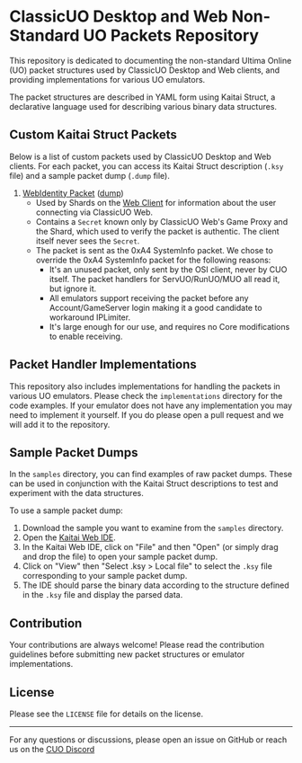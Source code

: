 # ClassicUO Desktop and Web Non-Standard UO Packets Repository

This repository is dedicated to documenting the non-standard Ultima Online (UO) packet structures used by ClassicUO Desktop and Web clients, and providing implementations for various UO emulators.

The packet structures are described in YAML form using Kaitai Struct, a declarative language used for describing various binary data structures.

## Custom Kaitai Struct Packets

Below is a list of custom packets used by ClassicUO Desktop and Web clients. For each packet, you can access its Kaitai Struct description (`.ksy` file) and a sample packet dump (`.dump` file).

1. [WebIdentity Packet](./WebIdentity.ksy) ([dump](./samples/WebIdentity.dump))
    - Used by Shards on the [Web Client](https://play.classicuo.org) for information about the user connecting via ClassicUO Web.
    - Contains a `Secret` known only by ClassicUO Web's Game Proxy and the Shard, which used to verify the packet is authentic. The client itself never sees the `Secret`.
    - The packet is sent as the 0xA4 SystemInfo packet. We chose to override the 0xA4 SystemInfo packet for the following reasons:
      - It's an unused packet, only sent by the OSI client, never by CUO itself. The packet handlers for ServUO/RunUO/MUO all read it, but ignore it.
      - All emulators support receiving the packet before any Account/GameServer login making it a good candidate to workaround IPLimiter.
      - It's large enough for our use, and requires no Core modifications to enable receiving.

## Packet Handler Implementations

This repository also includes implementations for handling the packets in various UO emulators. Please check the `implementations` directory for the code examples.
If your emulator does not have any implementation you may need to implement it yourself. If you do please open a pull request and we will add it to the repository.

## Sample Packet Dumps

In the `samples` directory, you can find examples of raw packet dumps. These can be used in conjunction with the Kaitai Struct descriptions to test and experiment with the data structures.

To use a sample packet dump:

1. Download the sample you want to examine from the `samples` directory.
2. Open the [Kaitai Web IDE](https://ide.kaitai.io/).
3. In the Kaitai Web IDE, click on "File" and then "Open" (or simply drag and drop the file) to open your sample packet dump.
4. Click on "View" then "Select .ksy > Local file" to select the `.ksy` file corresponding to your sample packet dump.
5. The IDE should parse the binary data according to the structure defined in the `.ksy` file and display the parsed data.

## Contribution

Your contributions are always welcome! Please read the contribution guidelines before submitting new packet structures or emulator implementations.

## License

Please see the `LICENSE` file for details on the license.

---

For any questions or discussions, please open an issue on GitHub or reach us on the [CUO Discord](https://discord.gg/VdyCpjQ)